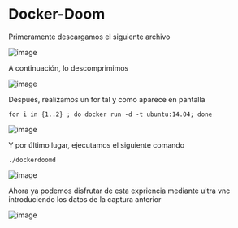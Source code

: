 # Docker-Doom

Primeramente descargamos el siguiente archivo

![image](https://user-images.githubusercontent.com/91564342/168424697-656d3675-dc87-40cb-b053-663620bc8f9d.png)

A continuación, lo descomprimimos

![image](https://user-images.githubusercontent.com/91564342/168424718-30e178a1-5aa8-4ddc-b93d-f422236c67a6.png)

Después, realizamos un for tal y como aparece en pantalla

<code>for i in {1..2} ; do docker run -d -t ubuntu:14.04; done
</code>

![image](https://user-images.githubusercontent.com/91564342/168424737-5db73b7b-701c-4751-b931-0f230944c1b8.png)

Y por último lugar, ejecutamos el siguiente comando

<code>./dockerdoomd</code>

![image](https://user-images.githubusercontent.com/91564342/168424750-5f89d233-e181-4664-88db-095404e91781.png)

Ahora ya podemos disfrutar de esta expriencia mediante ultra vnc introduciendo los datos de la captura anterior

![image](https://user-images.githubusercontent.com/91564342/168424907-8acf6fb6-8d7b-4a98-b510-03f3e2593369.png)
